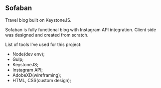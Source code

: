 Sofaban
----------------
Travel blog built on KeystoneJS.

Sofaban is fully functional blog with Instagram API integration. Client side was designed and created from scratch. 

List of tools I've used for this project:
- Node(dev env);
- Gulp;
- KeystoneJS;
- Instagram API;
- AdobeXD(wireframing);
- HTML, CSS(custom design);
